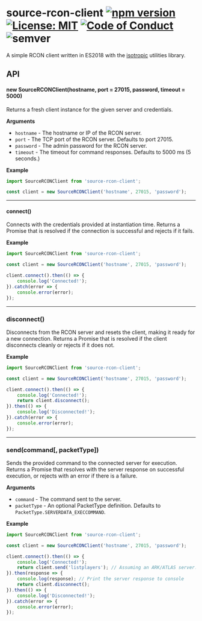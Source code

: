 # source-rcon-client [![npm version](https://badge.fury.io/js/source-rcon-client.svg)](https://badge.fury.io/js/source-rcon-client) [![License: MIT](https://img.shields.io/badge/License-MIT-yellow.svg)](https://opensource.org/licenses/MIT) [![Code of Conduct](https://img.shields.io/badge/%E2%9D%A4-code%20of%20conduct-blue.svg?style=flat)](https://github.com/dsibilly/source-rcon-client/blob/master/CODE_OF_CONDUCT.md) ![semver](https://img.shields.io/badge/semver-2.0.0-blue.svg?maxAge=2592000)
A simple RCON client written in ES2018 with the [isotropic](https://github.com/ibigroup/isotropic) utilities library.

## API

#### new SourceRCONClient(hostname, port = 27015, password, timeout = 5000)

Returns a fresh client instance for the given server and credentials.

__Arguments__

* `hostname` - The hostname or IP of the RCON server.
* `port` - The TCP port of the RCON server. Defaults to port 27015.
* `password` - The admin password for the RCON server.
* `timeout` - The timeout for command responses. Defaults to 5000 ms (5 seconds.)

__Example__

```javascript
import SourceRCONClient from 'source-rcon-client';

const client = new SourceRCONClient('hostname', 27015, 'password');
```

---------------------------------------

#### connect()

Connects with the credentials provided at instantiation time.
Returns a Promise that is resolved if the connection is successful and
rejects if it fails.

__Example__

```javascript
import SourceRCONClient from 'source-rcon-client';

const client = new SourceRCONClient('hostname', 27015, 'password');

client.connect().then(() => {
    console.log('Connected!');
}).catch(error => {
    console.error(error);
});
```

---------------------------------------

### disconnect()

Disconnects from the RCON server and resets the client, making it ready
for a new connection.
Returns a Promise that is resolved if the client disconnects cleanly or
rejects if it does not.

__Example__

```javascript
import SourceRCONClient from 'source-rcon-client';

const client = new SourceRCONClient('hostname', 27015, 'password');

client.connect().then(() => {
    console.log('Connected!');
    return client.disconnect();
}).then(() => {
    console.log('Disconnected!');
}).catch(error => {
    console.error(error);
});
```

---------------------------------------

### send(command[, packetType])

Sends the provided command to the connected server for execution.
Returns a Promise that resolves with the server response on successful
execution, or rejects with an error if there is a failure.

__Arguments__

* `command` - The command sent to the server.
* `packetType` - An optional PacketType definition. Defaults to `PacketType.SERVERDATA_EXECCOMMAND`.

__Example__

```javascript
import SourceRCONClient from 'source-rcon-client';

const client = new SourceRCONClient('hostname', 27015, 'password');

client.connect().then(() => {
    console.log('Connected!');
    return client.send('listplayers'); // Assuming an ARK/ATLAS server...
}).then(response => {
    console.log(response); // Print the server response to console
    return client.disconnect();
}).then(() => {
    console.log('Disconnected!');
}).catch(error => {
    console.error(error);
});
```
